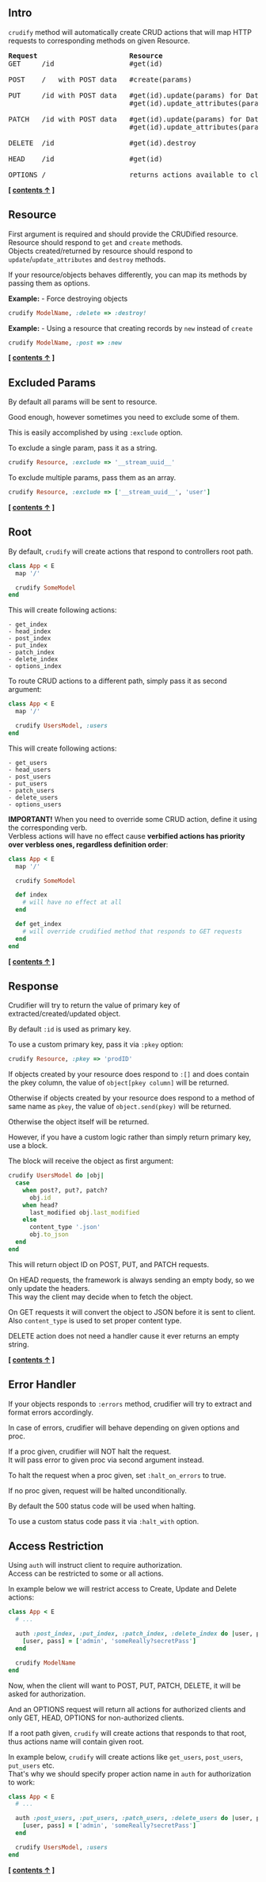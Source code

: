 ## Intro

`crudify` method will automatically create CRUD actions that will map HTTP requests to corresponding methods on given Resource.

<pre>
<b>Request                      Resource</b>
GET     /id                  #get(id)

POST    /   with POST data   #create(params)

PUT     /id with POST data   #get(id).update(params) for DataMapper
                             #get(id).update_attributes(params) for ActiveRecord

PATCH   /id with POST data   #get(id).update(params) for DataMapper
                             #get(id).update_attributes(params) for ActiveRecord

DELETE  /id                  #get(id).destroy

HEAD    /id                  #get(id)

OPTIONS /                    returns actions available to client
</pre>

**[ [contents &uarr;](https://github.com/espresso/espresso#tutorial) ]**


## Resource


First argument is required and should provide the CRUDified resource.<br>
Resource should respond to `get` and `create` methods.<br>
Objects created/returned by resource should respond to `update`/`update_attributes` and `destroy` methods.

If your resource/objects behaves differently, you can map its methods by passing them as options.<br>

**Example:** - Force destroying objects

```ruby
crudify ModelName, :delete => :destroy!
```

**Example:** - Using a resource that creating records by `new` instead of `create`

```ruby
crudify ModelName, :post => :new
```

**[ [contents &uarr;](https://github.com/espresso/espresso#tutorial) ]**


## Excluded Params

By default all params will be sent to resource.

Good enough, however sometimes you need to exclude some of them.

This is easily accomplished by using `:exclude` option.

To exclude a single param, pass it as a string.

```ruby
crudify Resource, :exclude => '__stream_uuid__'
```

To exclude multiple params, pass them as an array.

```ruby
crudify Resource, :exclude => ['__stream_uuid__', 'user']
```

**[ [contents &uarr;](https://github.com/espresso/espresso#tutorial) ]**


## Root


By default, `crudify` will create actions that respond to controllers root path.

```ruby
class App < E
  map '/'

  crudify SomeModel
end
```

This will create following actions:

    - get_index
    - head_index
    - post_index
    - put_index
    - patch_index
    - delete_index
    - options_index


To route CRUD actions to a different path, simply pass it as second argument:

```ruby
class App < E
  map '/'

  crudify UsersModel, :users
end
```

This will create following actions:

    - get_users
    - head_users
    - post_users
    - put_users
    - patch_users
    - delete_users
    - options_users


**IMPORTANT!** When you need to override some CRUD action, define it using the corresponding verb.<br>
Verbless actions will have no effect cause **verbified actions has priority over verbless ones, regardless definition order**:

```ruby
class App < E
  map '/'

  crudify SomeModel

  def index
    # will have no effect at all
  end

  def get_index
    # will override crudified method that responds to GET requests
  end
end
```

**[ [contents &uarr;](https://github.com/espresso/espresso#tutorial) ]**


## Response

Crudifier will try to return the value of primary key of extracted/created/updated object.

By default `:id` is used as primary key.

To use a custom primary key, pass it via `:pkey` option:

```ruby
crudify Resource, :pkey => 'prodID'
```

If objects created by your resource does respond to `:[]` and does contain the pkey column, the value of `object[pkey column]` will be returned.

Otherwise if objects created by your resource does respond to a method of same name as `pkey`,
the value of `object.send(pkey)` will be returned.

Otherwise the object itself will be returned.

However, if you have a custom logic rather than simply return primary key, use a block.

The block will receive the object as first argument:

```ruby
crudify UsersModel do |obj|
  case
    when post?, put?, patch?
      obj.id
    when head?
      last_modified obj.last_modified
    else
      content_type '.json'
      obj.to_json
  end
end
```

This will return object ID on POST, PUT, and PATCH requests.<br>

On HEAD requests, the framework is always sending an empty body,
so we only update the headers.<br>
This way the client may decide when to fetch the object.

On GET requests it will convert the object to JSON before it is sent to client.<br>
Also `content_type` is used to set proper content type.

DELETE action does not need a handler cause it ever returns an empty string.

**[ [contents &uarr;](https://github.com/espresso/espresso#tutorial) ]**

## Error Handler

If your objects responds to `:errors` method, 
crudifier will try to extract and format errors accordingly.

In case of errors, crudifier will behave depending on given options and proc.

If a proc given, crudifier will NOT halt the request.<br>
It will pass error to given proc via second argument instead.

To halt the request when a proc given, set `:halt_on_errors` to true.

If no proc given, request will be halted unconditionally.

By default the 500 status code will be used when halting.

To use a custom status code pass it via `:halt_with` option.

## Access Restriction


Using `auth` will instruct client to require authorization.<br>
Access can be restricted to some or all actions.

In example below we will restrict access to Create, Update and Delete actions:

```ruby
class App < E
  # ...

  auth :post_index, :put_index, :patch_index, :delete_index do |user, pass|
    [user, pass] = ['admin', 'someReally?secretPass']
  end

  crudify ModelName
end
```

Now, when the client will want to POST, PUT, PATCH, DELETE,
it will be asked for authorization.

And an OPTIONS request will return all actions for authorized clients and
only GET, HEAD, OPTIONS for non-authorized clients.

If a root path given, `crudify` will create actions that responds to that root,
thus actions name will contain given root.

In example below, `crudify` will create actions like `get_users`, `post_users`, `put_users` etc.<br>
That's why we should specify proper action name in `auth` for authorization to work:

```ruby
class App < E
  # ...

  auth :post_users, :put_users, :patch_users, :delete_users do |user, pass|
    [user, pass] = ['admin', 'someReally?secretPass']
  end

  crudify UsersModel, :users
end
```

**[ [contents &uarr;](https://github.com/espresso/espresso#tutorial) ]**
